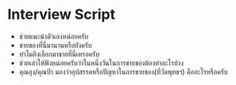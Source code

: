 # Interview Script
- ช่วยแนะนำตัวเองหน่อยครับ
- ขายของที่นี่มานานหรือยังครับ
- ทำไมถึงเลือกมาขายที่นี่เหรอครับ
- ช่วยเล่าให้ฟังหน่อยครับว่าในหนึ่งวันในการขายของต้องทำอะไรบ้าง
- คุณลุง/คุณป้า มองว่าอุปสรรคหรือปัญหาในการขายของ(ที่วัดพุทธฯ) คืออะไรหรือครับ
